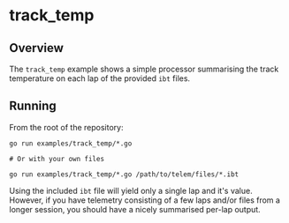 # track_temp

## Overview

The `track_temp` example shows a simple processor summarising the track temperature on each lap of the provided `ibt` files.

## Running

From the root of the repository:

```shell
go run examples/track_temp/*.go

# Or with your own files

go run examples/track_temp/*.go /path/to/telem/files/*.ibt
```

Using the included `ibt` file will yield only a single lap and it's value. However, if you have telemetry consisting of a few laps and/or files from a longer session, you should have a nicely summarised per-lap output.